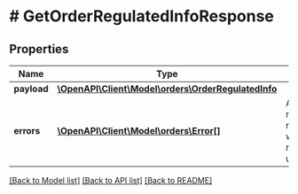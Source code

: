 # # GetOrderRegulatedInfoResponse

## Properties

Name | Type | Description | Notes
------------ | ------------- | ------------- | -------------
**payload** | [**\OpenAPI\Client\Model\orders\OrderRegulatedInfo**](OrderRegulatedInfo.md) |  | [optional]
**errors** | [**\OpenAPI\Client\Model\orders\Error[]**](Error.md) | A list of error responses returned when a request is unsuccessful. | [optional]

[[Back to Model list]](../../README.md#models) [[Back to API list]](../../README.md#endpoints) [[Back to README]](../../README.md)

